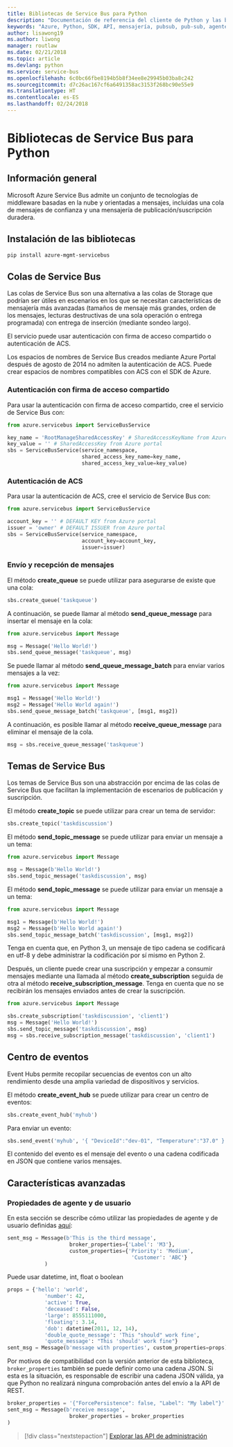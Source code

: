 ```yaml
---
title: Bibliotecas de Service Bus para Python
description: "Documentación de referencia del cliente de Python y las bibliotecas de administración de Service"
keywords: "Azure, Python, SDK, API, mensajería, pubsub, pub-sub, agente de mensajes"
author: lisawong19
ms.author: liwong
manager: routlaw
ms.date: 02/21/2018
ms.topic: article
ms.devlang: python
ms.service: service-bus
ms.openlocfilehash: 6c0bc66fbe8194b5b8f34ee8e29945b03ba8c242
ms.sourcegitcommit: d7c26ac167cf6a6491358ac3153f268bc90e55e9
ms.translationtype: HT
ms.contentlocale: es-ES
ms.lasthandoff: 02/24/2018
---
```

# <a name="service-bus-libraries-for-python"></a>Bibliotecas de Service Bus para Python

## <a name="overview"></a>Información general

Microsoft Azure Service Bus admite un conjunto de tecnologías de middleware basadas en la nube y orientadas a mensajes, incluidas una cola de mensajes de confianza y una mensajería de publicación/suscripción duradera. 

## <a name="install-the-libraries"></a>Instalación de las bibliotecas
```bash
pip install azure-mgmt-servicebus
```

## <a name="servicebus-queues"></a>Colas de Service Bus
Las colas de Service Bus son una alternativa a las colas de Storage que podrían ser útiles en escenarios en los que se necesitan características de mensajería más avanzadas (tamaños de mensaje más grandes, orden de los mensajes, lecturas destructivas de una sola operación o entrega programada) con entrega de inserción (mediante sondeo largo).

El servicio puede usar autenticación con firma de acceso compartido o autenticación de ACS.

Los espacios de nombres de Service Bus creados mediante Azure Portal después de agosto de 2014 no admiten la autenticación de ACS. Puede crear espacios de nombres compatibles con ACS con el SDK de Azure.

### <a name="shared-access-signature-authentication"></a>Autenticación con firma de acceso compartido

Para usar la autenticación con firma de acceso compartido, cree el servicio de Service Bus con:

```python
from azure.servicebus import ServiceBusService

key_name = 'RootManageSharedAccessKey' # SharedAccessKeyName from Azure portal
key_value = '' # SharedAccessKey from Azure portal
sbs = ServiceBusService(service_namespace,
                        shared_access_key_name=key_name,
                        shared_access_key_value=key_value)
```

### <a name="acs-authentication"></a>Autenticación de ACS

Para usar la autenticación de ACS, cree el servicio de Service Bus con:

```python
from azure.servicebus import ServiceBusService

account_key = '' # DEFAULT KEY from Azure portal
issuer = 'owner' # DEFAULT ISSUER from Azure portal
sbs = ServiceBusService(service_namespace,
                        account_key=account_key,
                        issuer=issuer)
```
### <a name="sending-and-receiving-messages"></a>Envío y recepción de mensajes

El método **create\_queue** se puede utilizar para asegurarse de existe que una cola:

```python
sbs.create_queue('taskqueue')
```
A continuación, se puede llamar al método **send\_queue\_message** para insertar el mensaje en la cola:

```python
from azure.servicebus import Message

msg = Message('Hello World!')
sbs.send_queue_message('taskqueue', msg)
```
Se puede llamar al método **send\_queue\_message_batch** para enviar varios mensajes a la vez:

```python
from azure.servicebus import Message

msg1 = Message('Hello World!')
msg2 = Message('Hello World again!')
sbs.send_queue_message_batch('taskqueue', [msg1, msg2])
```
A continuación, es posible llamar al método **receive\_queue\_message** para eliminar el mensaje de la cola.

```python
msg = sbs.receive_queue_message('taskqueue')
```

## <a name="servicebus-topics"></a>Temas de Service Bus

Los temas de Service Bus son una abstracción por encima de las colas de Service Bus que facilitan la implementación de escenarios de publicación y suscripción.

El método **create\_topic** se puede utilizar para crear un tema de servidor:

```python
sbs.create_topic('taskdiscussion')
```
El método **send\_topic\_message** se puede utilizar para enviar un mensaje a un tema:

```python
from azure.servicebus import Message

msg = Message(b'Hello World!')
sbs.send_topic_message('taskdiscussion', msg)
```

El método **send\_topic\_message** se puede utilizar para enviar un mensaje a un tema:

```python
from azure.servicebus import Message

msg1 = Message(b'Hello World!')
msg2 = Message(b'Hello World again!')
sbs.send_topic_message_batch('taskdiscussion', [msg1, msg2])
```

Tenga en cuenta que, en Python 3, un mensaje de tipo cadena se codificará en utf-8 y debe administrar la codificación por sí mismo en Python 2.

Después, un cliente puede crear una suscripción y empezar a consumir mensajes mediante una llamada al método **create\_subscription** seguida de otra al método **receive\_subscription\_message**. Tenga en cuenta que no se recibirán los mensajes enviados antes de crear la suscripción.

```python
from azure.servicebus import Message

sbs.create_subscription('taskdiscussion', 'client1')
msg = Message('Hello World!')
sbs.send_topic_message('taskdiscussion', msg)
msg = sbs.receive_subscription_message('taskdiscussion', 'client1')
```

## <a name="event-hub"></a>Centro de eventos

Event Hubs permite recopilar secuencias de eventos con un alto rendimiento desde una amplia variedad de dispositivos y servicios.

El método **create\_event\_hub** se puede utilizar para crear un centro de eventos:

```python
sbs.create_event_hub('myhub')
```
Para enviar un evento:

```python
sbs.send_event('myhub', '{ "DeviceId":"dev-01", "Temperature":"37.0" }')
```
El contenido del evento es el mensaje del evento o una cadena codificada en JSON que contiene varios mensajes.

## <a name="advanced-features"></a>Características avanzadas

### <a name="broker-properties-and-user-properties"></a>Propiedades de agente y de usuario

En esta sección se describe cómo utilizar las propiedades de agente y de usuario definidas [aquí](https://docs.microsoft.com/rest/api/servicebus/message-headers-and-properties):

```python
sent_msg = Message(b'This is the third message',
                    broker_properties={'Label': 'M3'},
                    custom_properties={'Priority': 'Medium',
                                        'Customer': 'ABC'}
            )
```
Puede usar datetime, int, float o boolean

```python
props = {'hello': 'world',
            'number': 42,
            'active': True,
            'deceased': False,
            'large': 8555111000,
            'floating': 3.14,
            'dob': datetime(2011, 12, 14),
            'double_quote_message': 'This "should" work fine',
            'quote_message': "This 'should' work fine"}
sent_msg = Message(b'message with properties', custom_properties=props)
```
Por motivos de compatibilidad con la versión anterior de esta biblioteca, `broker_properties` también se puede definir como una cadena JSON.
Si esta es la situación, es responsable de escribir una cadena JSON válida, ya que Python no realizará ninguna comprobación antes del envío a la API de REST.

```python
broker_properties = '{"ForcePersistence": false, "Label": "My label"}'
sent_msg = Message(b'receive message',
                    broker_properties = broker_properties
)
```

> [!div class="nextstepaction"]
> [Explorar las API de administración](/python/api/overview/azure/servicebus/management)